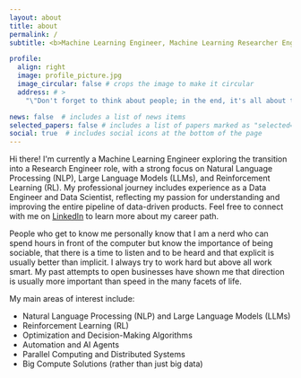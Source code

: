 ```yaml
---
layout: about
title: about
permalink: /
subtitle: <b>Machine Learning Engineer, Machine Learning Researcher Engineer</b>

profile:
  align: right
  image: profile_picture.jpg
  image_circular: false # crops the image to make it circular
  address: # >
    "\"Don't forget to think about people; in the end, it's all about them.\""

news: false  # includes a list of news items
selected_papers: false # includes a list of papers marked as "selected={true}"
social: true  # includes social icons at the bottom of the page
---
```


Hi there! I'm currently a Machine Learning Engineer exploring the transition into a Research Engineer role, with a strong focus on Natural Language Processing (NLP), Large Language Models (LLMs), and Reinforcement Learning (RL). My professional journey includes experience as a Data Engineer and Data Scientist, reflecting my passion for understanding and improving the entire pipeline of data-driven products. Feel free to connect with me on <a href="https://www.linkedin.com/in/{{ site.linkedin_username }}" title="LinkedIn">LinkedIn</a> to learn more about my career path.

People who get to know me personally know that I am a nerd who can spend hours in front of the computer but know the importance of being sociable, that there is a time to listen and to be heard and that explicit is usually better than implicit. I always try to work hard but above all work smart. My past attempts to open businesses have shown me that direction is usually more important than speed in the many facets of life.

My main areas of interest include:
- Natural Language Processing (NLP) and Large Language Models (LLMs)
- Reinforcement Learning (RL)
- Optimization and Decision-Making Algorithms
- Automation and AI Agents
- Parallel Computing and Distributed Systems
- Big Compute Solutions (rather than just big data)
<!-- Write your biography here. Tell the world about yourself. Link to your favorite [subreddit](http://reddit.com). You can put a picture in, too. The code is already in, just name your picture `prof_pic.jpg` and put it in the `img/` folder.

Put your address / P.O. box / other info right below your picture. You can also disable any these elements by editing `profile` property of the YAML header of your `_pages/about.md`. Edit `_bibliography/papers.bib` and Jekyll will render your [publications page](/al-folio/publications/) automatically.

Link to your social media connections, too. This theme is set up to use [Font Awesome icons](http://fortawesome.github.io/Font-Awesome/) and [Academicons](https://jpswalsh.github.io/academicons/), like the ones below. Add your Facebook, Twitter, LinkedIn, Google Scholar, or just disable all of them. -->
